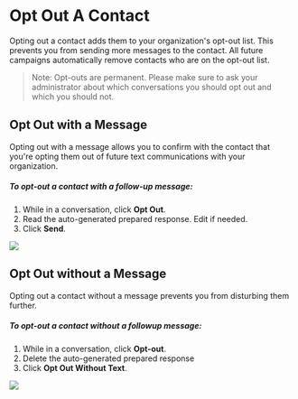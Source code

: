 # Opt Out A Contact

Opting out a contact adds them to your organization's opt-out
list. This prevents you from sending more messages to the
contact. All future campaigns automatically remove contacts who
are on the opt-out list.

> Note: Opt-outs are permanent. Please make sure to ask your
> administrator about which conversations you should opt out and
> which you should not.

Opt Out with a Message
----------------------

Opting out with a message allows you to confirm with the contact
that you're opting them out of future text communications with
your organization.

##### *To opt-out a contact with a follow-up message:*

1. While in a conversation, click **Opt Out**.
2. Read the auto-generated prepared response. Edit if needed.
3. Click **Send**.

![](https://s3.amazonaws.com/helpscout.net/docs/assets/5d4878eb2c7d3a330e3c1b86/images/60010465b9a8501b295d0bde/file-h6TMtPBGp5.png)

Opt Out without a Message
-------------------------

Opting out a contact without a message prevents you from
disturbing them further.

##### *To opt-out a contact without a followup message:*

1. While in a conversation, click **Opt-out**.
2. Delete the auto-generated prepared response
3. Click **Opt Out Without Text**.

![](https://s3.amazonaws.com/helpscout.net/docs/assets/5d4878eb2c7d3a330e3c1b86/images/6001043db9a8501b295d0bdb/file-DlM50hjDV4.png)
 